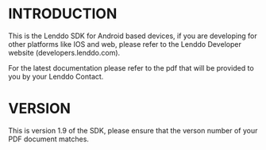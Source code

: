 INTRODUCTION
============

This is the Lenddo SDK for Android based devices, if you are developing for other platforms like IOS
and web, please refer to the Lenddo Developer website (developers.lenddo.com).


For the latest documentation please refer to the pdf that will be provided to you by your Lenddo Contact.

VERSION
=======

This is version 1.9 of the SDK, please ensure that the verson number of your PDF document matches.